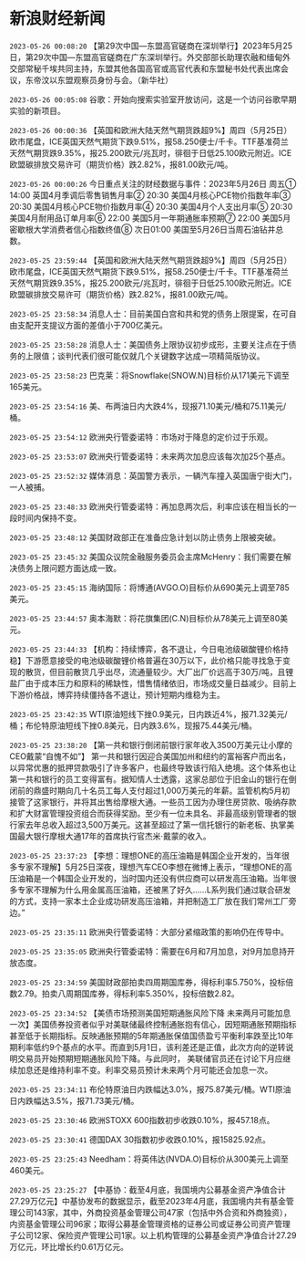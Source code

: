 # 新浪财经新闻
`2023-05-26 00:08:20` 【第29次中国—东盟高官磋商在深圳举行】2023年5月25日，第29次中国—东盟高官磋商在广东深圳举行。外交部部长助理农融和缅甸外交部常秘千埃共同主持，东盟其他各国高官或高官代表和东盟秘书处代表出席会议，东帝汶以东盟观察员身份与会。（新华社）

`2023-05-26 00:05:08` 谷歌：开始向搜索实验室开放访问，这是一个访问谷歌早期实验的新项目。

`2023-05-26 00:00:36` 【英国和欧洲大陆天然气期货跌超9%】周四（5月25日）欧市尾盘，ICE英国天然气期货下跌9.51%，报58.250便士/千卡。TTF基准荷兰天然气期货跌9.35%，报25.200欧元/兆瓦时，徘徊于日低25.100欧元附近。ICE欧盟碳排放交易许可（期货价格）跌2.82%，报81.00欧元/吨。

`2023-05-26 00:00:26` 今日重点关注的财经数据与事件：2023年5月26日 周五① 14:00 英国4月季调后零售销售月率② 20:30 美国4月核心PCE物价指数年率③ 20:30 美国4月核心PCE物价指数月率④ 20:30 美国4月个人支出月率⑤ 20:30 美国4月耐用品订单月率⑥ 22:00 美国5月一年期通胀率预期⑦ 22:00 美国5月密歇根大学消费者信心指数终值⑧ 次日01:00 美国至5月26日当周石油钻井总数。

`2023-05-25 23:59:44` 【英国和欧洲大陆天然气期货跌超9%】周四（5月25日）欧市尾盘，ICE英国天然气期货下跌9.51%，报58.250便士/千卡。TTF基准荷兰天然气期货跌9.35%，报25.200欧元/兆瓦时，徘徊于日低25.100欧元附近。ICE欧盟碳排放交易许可（期货价格）跌2.82%，报81.00欧元/吨。

`2023-05-25 23:58:34` 消息人士：目前美国白宫和共和党的债务上限提案，在可自由支配开支提议方面的差值小于700亿美元。

`2023-05-25 23:58:28` 消息人士：美国债务上限协议初步成形，主要关注点在于债务的上限值；谈判代表们很可能仅就几个关键数字达成一项精简版协议。

`2023-05-25 23:58:23` 巴克莱：将Snowflake(SNOW.N)目标价从171美元下调至165美元。

`2023-05-25 23:54:16` 美、布两油日内大跌4%，现报71.10美元/桶和75.11美元/桶。

`2023-05-25 23:54:12` 欧洲央行管委诺特：市场对于降息的定价过于乐观。

`2023-05-25 23:53:07` 欧洲央行管委诺特：未来两次加息应该每次加25个基点。

`2023-05-25 23:52:32` 媒体消息：英国警方表示，一辆汽车撞入英国唐宁街大门，一人被捕。

`2023-05-25 23:48:33` 欧洲央行管委诺特：再加息两次后，利率应该在相当长的一段时间内保持不变。

`2023-05-25 23:48:12` 美国财政部正在准备应急计划以防止债务上限被突破。

`2023-05-25 23:45:32` 美国众议院金融服务委员会主席McHenry：我们需要在解决债务上限问题方面达成一致。

`2023-05-25 23:45:15` 海纳国际：将博通(AVGO.O)目标价从690美元上调至785美元。

`2023-05-25 23:44:57` 奥本海默：将花旗集团(C.N)目标价从78美元上调至80美元。

`2023-05-25 23:44:33` 【机构：持续博弈，各不退让，今日电池级碳酸锂价格持稳】下游愿意接受的电池级碳酸锂价格普遍在30万以下，此价格只能寻找急于变现的散货，但目前散货几乎出尽，流通量较少。大厂出厂价远高于30万/吨，且锂盐厂由于成本压力和原料的稀缺性，惜售情绪依旧，市场成交量日益减少。目前上下游价格战，博弈持续僵持各不退让，预计短期内维稳为主。

`2023-05-25 23:42:35` WTI原油短线下挫0.9美元，日内跌近4%，报71.32美元/桶；布伦特原油短线下挫0.8美元，日内跌3.6%，现报75.44美元/桶。

`2023-05-25 23:38:20` 【第一共和银行倒闭前银行家年收入3500万美元让小摩的CEO戴蒙“自愧不如”】 第一共和银行因迎合美国加州和纽约的富裕客户而出名，以异常优惠的抵押贷款吸引了许多客户，也最终导致该行陷入绝境。这个体系也让第一共和银行的员工变得富有。据知情人士透露，这家总部位于旧金山的银行在倒闭前的鼎盛时期向几十名员工每人支付超过1,000万美元的年薪。监管机构5月初接管了这家银行，并将其出售给摩根大通。一些员工因为办理住房贷款、吸纳存款和扩大财富管理投资组合而获得奖励。至少有一位未具名、非最高级别管理者的银行家去年总收入超过3,500万美元。这甚至超过了第一信托银行的新老板、执掌美国最大银行摩根大通17年的首席执行官杰米·戴蒙的收入。

`2023-05-25 23:37:23` 【李想：理想ONE的高压油箱是韩国企业开发的，当年很多专家不理解】5月25日深夜，理想汽车CEO李想在微博上表示，“理想ONE的高压油箱是一个韩国企业开发的，当时国内还没有供应商可以研发高压油箱。当年很多专家不理解为什么用金属高压油箱，还被黑了好久……L系列我们通过联合研发的方式，支持一家本土企业成功研发高压油箱，并把制造工厂放在我们常州工厂旁边。”

`2023-05-25 23:35:11` 欧洲央行管委诺特：大部分紧缩政策的影响仍在传导中。

`2023-05-25 23:35:05` 欧洲央行管委诺特：需要在6月和7月加息，对9月加息持开放态度。

`2023-05-25 23:34:59` 美国财政部拍卖四周期国库券，得标利率5.750%，投标倍数2.79。拍卖八周期国库券，得标利率5.350%，投标倍数2.82。

`2023-05-25 23:34:52` 【美债市场预测美国短期通胀风险下降 未来两月可能加息一次】美国债券投资者似乎对美联储最终控制通胀抱有信心，因短期通胀预期指标甚至低于长期指标。反映通胀预期的5年期通胀保值国债盈亏平衡利率跌至比10年期利率低约9个基点的水平。而直到5月1日，该利差还是正值，此次方向的逆转说明交易员开始预期短期通胀风险下降。与此同时， 美联储官员还在讨论下月应继续加息还是维持利率不变。利率交易员预计未来两个月可能还会加息一次。

`2023-05-25 23:34:11` 布伦特原油日内跌幅达3.0%，报75.87美元/桶。WTI原油日内跌幅达3.5%，报71.73美元/桶。

`2023-05-25 23:30:46` 欧洲STOXX 600指数初步收跌0.10%，报457.18点。

`2023-05-25 23:30:41` 德国DAX 30指数初步收跌0.10%，报15825.92点。

`2023-05-25 23:25:43` Needham：将英伟达(NVDA.O)目标价从300美元上调至460美元。

`2023-05-25 23:25:27` 【中基协：截至4月底，我国境内公募基金资产净值合计27.29万亿元】中基协发布的数据显示，截至2023年4月底，我国境内共有基金管理公司143家，其中，外商投资基金管理公司47家（包括中外合资和外商独资），内资基金管理公司96家；取得公募基金管理资格的证券公司或证券公司资产管理子公司12家、保险资产管理公司1家。以上机构管理的公募基金资产净值合计27.29万亿元，环比增长约0.61万亿元。

